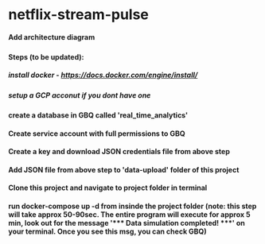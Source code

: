 # netflix-stream-pulse


#### Add architecture diagram

### <To do points>


#### Steps (to be updated):
##### install docker - https://docs.docker.com/engine/install/
##### setup a GCP acconut if you dont have one
#### create a database in GBQ called 'real_time_analytics'
#### Create service account with full permissions to GBQ 
#### Create a key and download JSON credentials file from above step 
#### Add JSON file from above step to 'data-upload' folder of this project
#### Clone this project and navigate to project folder in terminal 
#### run docker-compose up -d from insinde the project folder (note: this step will take approx 50-90sec. The entire program will execute for approx 5 min, look out for the message '*** Data simulation completed! ***' on your terminal. Once you see this msg, you can check GBQ)